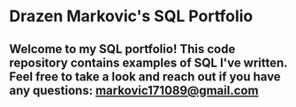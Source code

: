 # Drazen Markovic's SQL Portfolio

## Welcome to my SQL portfolio! This code repository contains examples of SQL I've written. Feel free to take a look and reach out if you have any questions: markovic171089@gmail.com

